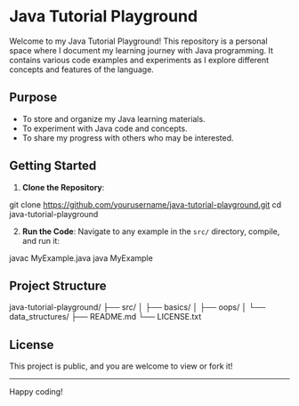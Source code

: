 # Java Tutorial Playground

Welcome to my Java Tutorial Playground! This repository is a personal space where I document my learning journey with Java programming. It contains various code examples and experiments as I explore different concepts and features of the language.

## Purpose

- To store and organize my Java learning materials.
- To experiment with Java code and concepts.
- To share my progress with others who may be interested.

## Getting Started

1. **Clone the Repository**:

git clone https://github.com/yourusername/java-tutorial-playground.git
cd java-tutorial-playground

2. **Run the Code**:
Navigate to any example in the `src/` directory, compile, and run it:

javac MyExample.java
java MyExample

## Project Structure

java-tutorial-playground/
├── src/
│ ├── basics/
│ ├── oops/
│ └── data_structures/
├── README.md
└── LICENSE.txt

## License

This project is public, and you are welcome to view or fork it!

---

Happy coding!
